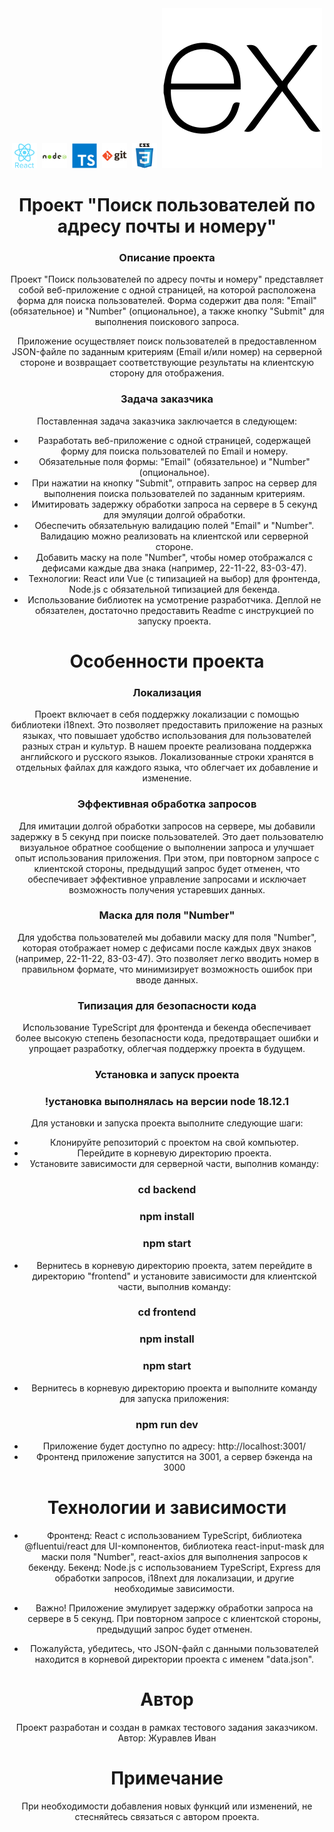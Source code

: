 <div id="header" align="center">
  <img src="https://github.com/devicons/devicon/blob/master/icons/react/react-original-wordmark.svg" title="React" alt="React" width="40" height="40"/>&nbsp;
  <img src="https://github.com/devicons/devicon/blob/master/icons/nodejs/nodejs-original-wordmark.svg" title="Nodejs" alt="Nodejs" width="40" height="40"/>&nbsp;
  <img src="https://github.com/devicons/devicon/blob/master/icons/typescript/typescript-original.svg" title="TypeScript" alt="TypeScript" width="40" height="40"/>&nbsp;
  <img src="https://github.com/devicons/devicon/blob/master/icons/git/git-original-wordmark.svg" title="Git" alt="Git" width="40" height="40"/>&nbsp;
  <img src="https://github.com/devicons/devicon/blob/master/icons/css3/css3-original-wordmark.svg" title="CSS" alt="CSS" width="40" height="40"/>&nbsp;
  <img src="https://github.com/devicons/devicon/blob/master/icons/express/express-original.svg" title="express" 
</div>

# Проект "Поиск пользователей по адресу почты и номеру"

### Описание проекта

Проект "Поиск пользователей по адресу почты и номеру" представляет собой веб-приложение с одной страницей, на которой расположена форма для поиска пользователей. Форма содержит два поля: "Email" (обязательное) и "Number" (опциональное), а также кнопку "Submit" для выполнения поискового запроса.

Приложение осуществляет поиск пользователей в предоставленном JSON-файле по заданным критериям (Email и/или номер) на серверной стороне и возвращает соответствующие результаты на клиентскую сторону для отображения.

### Задача заказчика

Поставленная задача заказчика заключается в следующем:

- Разработать веб-приложение с одной страницей, содержащей форму для поиска пользователей по Email и номеру.
- Обязательные поля формы: "Email" (обязательное) и "Number" (опциональное).
- При нажатии на кнопку "Submit", отправить запрос на сервер для выполнения поиска пользователей по заданным критериям.
- Имитировать задержку обработки запроса на сервере в 5 секунд для эмуляции долгой обработки.
- Обеспечить обязательную валидацию полей "Email" и "Number". Валидацию можно реализовать на клиентской или серверной стороне.
- Добавить маску на поле "Number", чтобы номер отображался с дефисами каждые два знака (например, 22-11-22, 83-03-47).
- Технологии: React или Vue (с типизацией на выбор) для фронтенда, Node.js с обязательной типизацией для бекенда.
- Использование библиотек на усмотрение разработчика.
  Деплой не обязателен, достаточно предоставить Readme с инструкцией по запуску проекта.

# Особенности проекта

### Локализация

Проект включает в себя поддержку локализации с помощью библиотеки i18next. Это позволяет предоставить приложение на разных языках, что повышает удобство использования для пользователей разных стран и культур. В нашем проекте реализована поддержка английского и русского языков. Локализованные строки хранятся в отдельных файлах для каждого языка, что облегчает их добавление и изменение.

### Эффективная обработка запросов

Для имитации долгой обработки запросов на сервере, мы добавили задержку в 5 секунд при поиске пользователей. Это дает пользователю визуальное обратное сообщение о выполнении запроса и улучшает опыт использования приложения. При этом, при повторном запросе с клиентской стороны, предыдущий запрос будет отменен, что обеспечивает эффективное управление запросами и исключает возможность получения устаревших данных.

### Маска для поля "Number"

Для удобства пользователей мы добавили маску для поля "Number", которая отображает номер с дефисами после каждых двух знаков (например, 22-11-22, 83-03-47). Это позволяет легко вводить номер в правильном формате, что минимизирует возможность ошибок при вводе данных.

### Типизация для безопасности кода

Использование TypeScript для фронтенда и бекенда обеспечивает более высокую степень безопасности кода, предотвращает ошибки и упрощает разработку, облегчая поддержку проекта в будущем.

### Установка и запуск проекта

### !установка выполнялась на версии node 18.12.1
Для установки и запуска проекта выполните следующие шаги:

- Клонируйте репозиторий с проектом на свой компьютер.
- Перейдите в корневую директорию проекта.
- Установите зависимости для серверной части, выполнив команду:

### cd backend
### npm install
### npm start

- Вернитесь в корневую директорию проекта, затем перейдите в директорию "frontend" и установите зависимости для клиентской части, выполнив команду:

### cd frontend
### npm install
### npm start

- Вернитесь в корневую директорию проекта и выполните команду для запуска приложения:

### npm run dev

- Приложение будет доступно по адресу: http://localhost:3001/
- Фронтенд приложение запустится на 3001, а сервер бэкенда на 3000

# Технологии и зависимости

- Фронтенд: React с использованием TypeScript, библиотека @fluentui/react для UI-компонентов, библиотека react-input-mask для маски поля "Number", react-axios для выполнения запросов к бекенду.
  Бекенд: Node.js с использованием TypeScript, Express для обработки запросов, i18next для локализации, и другие необходимые зависимости.

- Важно! Приложение эмулирует задержку обработки запроса на сервере в 5 секунд. При повторном запросе с клиентской стороны, предыдущий запрос будет отменен.

- Пожалуйста, убедитесь, что JSON-файл с данными пользователей находится в корневой директории проекта с именем "data.json".

# Автор

Проект разработан и создан в рамках тестового задания заказчиком. Автор: Журавлев Иван

# Примечание

При необходимости добавления новых функций или изменений, не стесняйтесь связаться с автором проекта.
